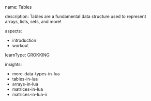 name: Tables

description: Tables are a fundamental data structure used to represent arrays, lists, sets, and more!

aspects:
  - introduction
  - workout

learnType: GROKKING

insights:
  - more-data-types-in-lua
  - tables-in-lua
  - arrays-in-lua
  - matrices-in-lua
  - matrices-in-lua-ii